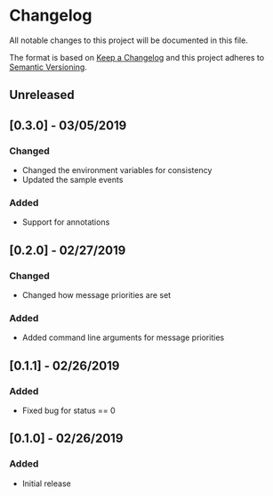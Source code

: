 # Changelog
All notable changes to this project will be documented in this file.

The format is based on [Keep a Changelog](http://keepachangelog.com/en/1.0.0/)
and this project adheres to [Semantic
Versioning](http://semver.org/spec/v2.0.0.html).

## Unreleased

## [0.3.0] - 03/05/2019

### Changed
- Changed the environment variables for consistency
- Updated the sample events

### Added
- Support for annotations

## [0.2.0] - 02/27/2019

### Changed
- Changed how message priorities are set

### Added
- Added command line arguments for message priorities

## [0.1.1] - 02/26/2019

### Added
- Fixed bug for status == 0

## [0.1.0] - 02/26/2019

### Added
- Initial release

